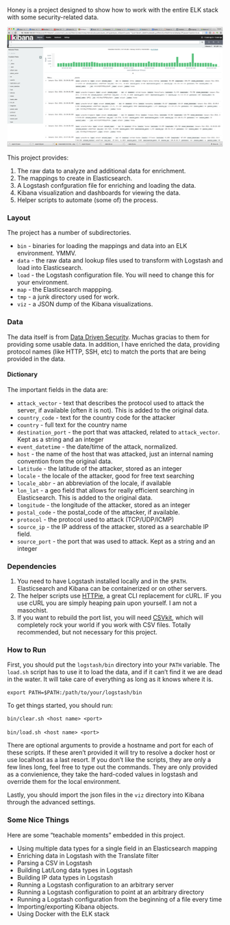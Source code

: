 Honey is a project designed to show how to work with the entire ELK stack with some security-related data.


![](https://github.com/morgango/honey/blob/master/kibana.png)

This project provides:

1. The raw data to analyze and additional data for enrichment.
1. The mappings to create in Elasticsearch.
1. A Logstash confguration file for enriching and loading the data.
1. Kibana visualization and dashboards for viewing the data.
1. Helper scripts to automate (some of) the process.

### Layout

The project has a number of subdirectories.

* `bin` - binaries for loading the mappings and data into an ELK environment. YMMV.
* `data` - the raw data and lookup files used to transform with Logstash and load into Elasticsearch.
* `load` - the Logstash configuration file. You will need to change this for your environment.
* `map` - the Elasticsearch mappping.
* `tmp` - a junk directory used for work.
* `viz` - a JSON dump of the Kibana visualizations.

### Data

The data itself is from [Data Driven Security](http://datadrivensecurity.info/blog/pages/dds-dataset-collection.html).  Muchas gracias to them for providing some usable data. In addition, I have enriched the data, providing protocol names (like HTTP, SSH, etc) to match the ports that are being provided in the data.


#### Dictionary

The important fields in the data are:

* `attack_vector` - text that describes the protocol used to attack the server, if available (often it is not).  This is added to the original data.
* `country_code` -  text for the country code for the attacker
* `country` -  full text for the country name
* `destination_port` -  the port that was attacked, related to `attack_vector`.  Kept as a string and an integer
* `event_datetime` - the date/time of the attack, normalized.
* `host` - the name of the host that was attacked, just an internal naming convention from the original data.
* `latitude` -  the latitude of the attacker, stored as an integer
* `locale` -  the locale of the attacker, good for free text searching
* `locale_abbr` -  an abbreviation of the locale, if available
* `lon_lat` -  a geo field that allows for really efficient searching in Elasticsearch.  This is added to the original data.
* `longitude` -  the longitude of the attacker, stored as an integer
* `postal_code` -  the postal_code of the attacker, if available.
* `protocol` -  the protocol used to attack (TCP/UDP/ICMP)
* `source_ip` -  the IP address of the attacker, stored as a searchable IP field.
* `source_port` -  the port that was used to attack.  Kept as a string and an integer

### Dependencies

1. You need to have Logstash installed locally and in the `$PATH`.  Elasticsearch and Kibana can be containerized or on other servers.
1. The helper scripts use [HTTPie](https://github.com/jkbrzt/httpie), a great CLI replacement for cURL.  IF you use cURL you are simply heaping pain upon yourself.  I am not a masochist.
1. If you want to rebuild the port list, you will need [CSVkit](https://github.com/onyxfish/csvkit), which will completely rock your world if you work with CSV files.  Totally recommended, but not necessary for this project.

### How to Run

First, you should put the `logstash/bin` directory into your `PATH` variable.  The `load.sh` script has to use it to load the data, and if it can’t find it we are dead in the water.  It will take care of everything as long as it knows where it is.
```
export PATH=$PATH:/path/to/your/logstash/bin 
```

To get things started, you should run:

```
bin/clear.sh <host name> <port>

bin/load.sh <host name> <port>
```

There are optional arguments to provide a hostname and port for each of these scripts.  If these aren’t provided it will try to resolve a docker host or use localhost as a last resort. If you don’t like the scripts, they are only a few lines long, feel free to type out the commands.  They are only provided as a convienience, they take the hard-coded values in logstash and override them for the local environment.

Lastly, you should import the json files in the `viz` directory into Kibana through the advanced settings.

### Some Nice Things

Here are some “teachable moments” embedded in this project.

* Using multiple data types for a single field in an Elasticsearch mapping
* Enriching data in Logstash with the Translate filter
* Parsing a CSV in Logstash
* Building Lat/Long data types in Logstash
* Building IP data types in Logstash
* Running a Logstash configuration to an arbitrary server
* Running a Logstash configuration to point at an arbitrary directory
* Running a Logstash configuration from the beginning of a file every time
* Importing/exporting Kibana objects.
* Using Docker with the ELK stack


